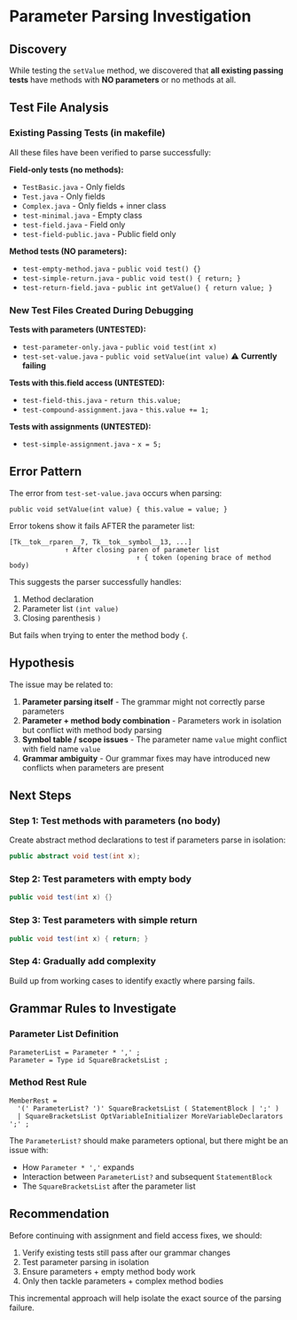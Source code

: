# Parameter Parsing Investigation

## Discovery

While testing the `setValue` method, we discovered that **all existing passing tests** have methods with **NO parameters** or no methods at all.

## Test File Analysis

### Existing Passing Tests (in makefile)
All these files have been verified to parse successfully:

**Field-only tests (no methods):**
- `TestBasic.java` - Only fields
- `Test.java` - Only fields
- `Complex.java` - Only fields + inner class
- `test-minimal.java` - Empty class
- `test-field.java` - Field only
- `test-field-public.java` - Public field only

**Method tests (NO parameters):**
- `test-empty-method.java` - `public void test() {}`
- `test-simple-return.java` - `public void test() { return; }`
- `test-return-field.java` - `public int getValue() { return value; }`

### New Test Files Created During Debugging

**Tests with parameters (UNTESTED):**
- `test-parameter-only.java` - `public void test(int x)`
- `test-set-value.java` - `public void setValue(int value)` ⚠️ **Currently failing**

**Tests with this.field access (UNTESTED):**
- `test-field-this.java` - `return this.value;`
- `test-compound-assignment.java` - `this.value += 1;`

**Tests with assignments (UNTESTED):**
- `test-simple-assignment.java` - `x = 5;`

## Error Pattern

The error from `test-set-value.java` occurs when parsing:
```
public void setValue(int value) { this.value = value; }
```

Error tokens show it fails AFTER the parameter list:
```
[Tk__tok__rparen__7, Tk__tok__symbol__13, ...]
              ↑ After closing paren of parameter list
                                ↑ { token (opening brace of method body)
```

This suggests the parser successfully handles:
1. Method declaration
2. Parameter list `(int value)`
3. Closing parenthesis `)`

But fails when trying to enter the method body `{`.

## Hypothesis

The issue may be related to:

1. **Parameter parsing itself** - The grammar might not correctly parse parameters
2. **Parameter + method body combination** - Parameters work in isolation but conflict with method body parsing
3. **Symbol table / scope issues** - The parameter name `value` might conflict with field name `value`
4. **Grammar ambiguity** - Our grammar fixes may have introduced new conflicts when parameters are present

## Next Steps

### Step 1: Test methods with parameters (no body)
Create abstract method declarations to test if parameters parse in isolation:
```java
public abstract void test(int x);
```

### Step 2: Test parameters with empty body
```java
public void test(int x) {}
```

### Step 3: Test parameters with simple return
```java
public void test(int x) { return; }
```

### Step 4: Gradually add complexity
Build up from working cases to identify exactly where parsing fails.

## Grammar Rules to Investigate

### Parameter List Definition
```
ParameterList = Parameter * ',' ;
Parameter = Type id SquareBracketsList ;
```

### Method Rest Rule
```
MemberRest =
  '(' ParameterList? ')' SquareBracketsList ( StatementBlock | ';' )
  | SquareBracketsList OptVariableInitializer MoreVariableDeclarators ';' ;
```

The `ParameterList?` should make parameters optional, but there might be an issue with:
- How `Parameter * ','` expands
- Interaction between `ParameterList?` and subsequent `StatementBlock`
- The `SquareBracketsList` after the parameter list

## Recommendation

Before continuing with assignment and field access fixes, we should:

1. Verify existing tests still pass after our grammar changes
2. Test parameter parsing in isolation
3. Ensure parameters + empty method body work
4. Only then tackle parameters + complex method bodies

This incremental approach will help isolate the exact source of the parsing failure.
